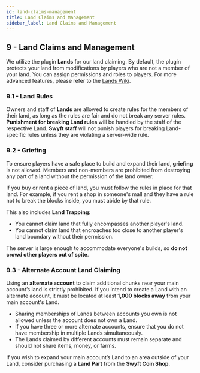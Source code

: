 ```yaml
---
id: land-claims-management
title: Land Claims and Management
sidebar_label: Land Claims and Management
---
```


## 9 - Land Claims and Management

We utilize the plugin **Lands** for our land claiming. By default, the plugin protects your land from modifications by players who are not a member of your land. You can assign permissions and roles to players. For more advanced features, please refer to the [Lands Wiki](#Link-To-Wiki).

### 9.1 - Land Rules

Owners and staff of **Lands** are allowed to create rules for the members of their land, as long as the rules are fair and do not break any server rules. **Punishment for breaking Land rules** will be handled by the staff of the respective Land. **Swyft staff** will not punish players for breaking Land-specific rules unless they are violating a server-wide rule.

### 9.2 - Griefing

To ensure players have a safe place to build and expand their land, **griefing** is not allowed. Members and non-members are prohibited from destroying any part of a land without the permission of the land owner.

If you buy or rent a piece of land, you must follow the rules in place for that land. For example, if you rent a shop in someone's mall and they have a rule not to break the blocks inside, you must abide by that rule.

This also includes **Land Trapping**:
- You cannot claim land that fully encompasses another player's land.
- You cannot claim land that encroaches too close to another player's land boundary without their permission.
  
The server is large enough to accommodate everyone's builds, so **do not crowd other players out of spite**.

### 9.3 - Alternate Account Land Claiming

Using an **alternate account** to claim additional chunks near your main account’s land is strictly prohibited. If you intend to create a Land with an alternate account, it must be located at least **1,000 blocks away** from your main account's Land.

- Sharing memberships of Lands between accounts you own is not allowed unless the account does not own a Land.
- If you have three or more alternate accounts, ensure that you do not have membership in multiple Lands simultaneously.
- The Lands claimed by different accounts must remain separate and should not share items, money, or farms.

If you wish to expand your main account’s Land to an area outside of your Land, consider purchasing a **Land Part** from the **Swyft Coin Shop**.
